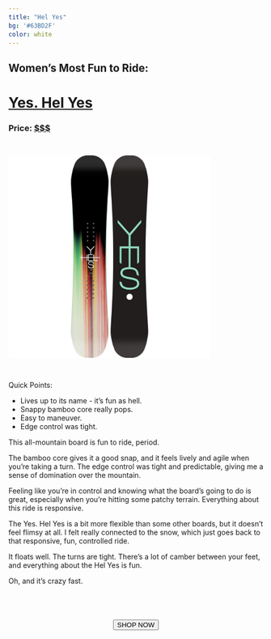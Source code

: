 ```yaml
---
title: "Hel Yes"
bg: '#63BD2F'
color: white
---
```


<!-- https://www.amazon.com/Yes-Hel-Yes-Snowboard-Womens/dp/B07535RT9L/ref=sr_1_1?s=sporting-goods&ie=UTF8&qid=1514049773&sr=1-1&keywords=YES.+Hel+Yes -->
<!-- http://amzn.to/2D7KUjQ -->

## Women’s Most Fun to Ride:

# [Yes. Hel Yes](http://amzn.to/2D7KUjQ)

### Price: [$$$](http://amzn.to/2D7KUjQ)

<img class="circle-img" src="/img/hel_yes.jpg" height="400em" width="400em" style="margin: 2em 0 2em 0" />

Quick Points:

- Lives up to its name - it’s fun as hell.
- Snappy bamboo core really pops.
- Easy to maneuver.
- Edge control was tight.

This all-mountain board is fun to ride, period.

The bamboo core gives it a good snap, and it feels lively and agile when you’re taking a turn. The edge control was tight and predictable, giving me a sense of domination over the mountain.

Feeling like you’re in control and knowing what the board’s going to do is great, especially when you’re hitting some patchy terrain. Everything about this ride is responsive.

The Yes. Hel Yes is a bit more flexible than some other boards, but it doesn’t feel flimsy at all. I felt really connected to the snow, which just goes back to that responsive, fun, controlled ride.

It floats well. The turns are tight. There’s a lot of camber between your feet, and everything about the Hel Yes is fun.

Oh, and it’s crazy fast.

<form action="http://amzn.to/2D7KUjQ">
 <center><input type="submit" value="SHOP NOW" class="css3button" style="margin-top: 4em"></center>
</form>

